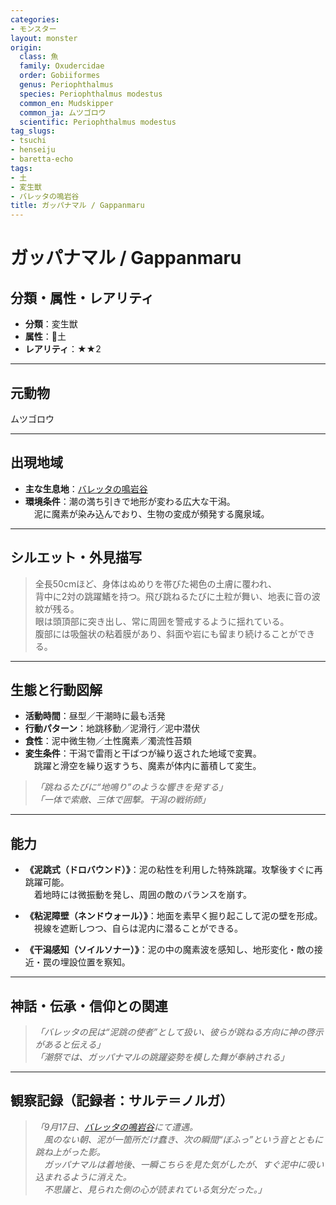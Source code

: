 ```yaml
---
categories:
- モンスター
layout: monster
origin:
  class: 魚
  family: Oxudercidae
  order: Gobiiformes
  genus: Periophthalmus
  species: Periophthalmus modestus
  common_en: Mudskipper
  common_ja: ムツゴロウ
  scientific: Periophthalmus modestus
tag_slugs:
- tsuchi
- henseiju
- baretta-echo
tags:
- 土
- 変生獣
- バレッタの鳴岩谷
title: ガッパナマル / Gappanmaru
---
```


# ガッパナマル / Gappanmaru

## 分類・属性・レアリティ

* **分類**：変生獣  
* **属性**：🌱土  
* **レアリティ**：★★2

---

## 元動物
ムツゴロウ

---

## 出現地域

* **主な生息地**：[バレッタの鳴岩谷](../place/baretta_echo.md)  
* **環境条件**：潮の満ち引きで地形が変わる広大な干潟。  
　泥に魔素が染み込んでおり、生物の変成が頻発する魔泉域。

---

## シルエット・外見描写

> 全長50cmほど、身体はぬめりを帯びた褐色の土膚に覆われ、  
> 背中に2対の跳躍鰭を持つ。飛び跳ねるたびに土粒が舞い、地表に音の波紋が残る。  
> 眼は頭頂部に突き出し、常に周囲を警戒するように揺れている。  
> 腹部には吸盤状の粘着膜があり、斜面や岩にも留まり続けることができる。

---

## 生態と行動図解

* **活動時間**：昼型／干潮時に最も活発  
* **行動パターン**：地跳移動／泥滑行／泥中潜伏  
* **食性**：泥中微生物／土性魔素／濁流性苔類  
* **変生条件**：干潟で雷雨と干ばつが繰り返された地域で変異。  
　跳躍と滑空を繰り返すうち、魔素が体内に蓄積して変生。

> *「跳ねるたびに“地鳴り”のような響きを発する」*  
> *「一体で索敵、三体で囲撃。干潟の戦術師」*

---

## 能力

* **《泥跳式（ドロバウンド）》**：泥の粘性を利用した特殊跳躍。攻撃後すぐに再跳躍可能。  
　着地時には微振動を発し、周囲の敵のバランスを崩す。

* **《粘泥障壁（ネンドウォール）》**：地面を素早く掘り起こして泥の壁を形成。  
　視線を遮断しつつ、自らは泥内に潜ることができる。

* **《干潟感知（ソイルソナー）》**：泥の中の魔素波を感知し、地形変化・敵の接近・罠の埋設位置を察知。

---

## 神話・伝承・信仰との関連

> *「バレッタの民は“泥跳の使者”として扱い、彼らが跳ねる方向に神の啓示があると伝える」*  
> *「潮祭では、ガッパナマルの跳躍姿勢を模した舞が奉納される」*

---

## 観察記録（記録者：サルテ＝ノルガ）

> *「9月17日、[バレッタの鳴岩谷](../place/baretta_echo.md)にて遭遇。  
　風のない朝、泥が一箇所だけ蠢き、次の瞬間“ぼふっ”という音とともに跳ね上がった影。  
　ガッパナマルは着地後、一瞬こちらを見た気がしたが、すぐ泥中に吸い込まれるように消えた。  
　不思議と、見られた側の心が読まれている気分だった。」*